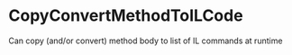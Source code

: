 # CopyConvertMethodToILCode
Can copy (and/or convert) method body to list of IL commands at runtime
